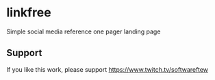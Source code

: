 # linkfree

Simple social media reference one pager landing page

## Support

If you like this work, please support https://www.twitch.tv/softwareftew 
